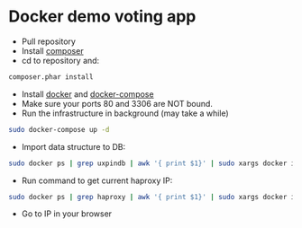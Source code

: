 # Docker demo voting app

* Pull repository
* Install [composer](https://getcomposer.org/download/)
* cd to repository and:
```bash
composer.phar install
```
* Install [docker](https://docs.docker.com/engine/installation/) and [docker-compose](https://docs.docker.com/compose/install/)
* Make sure your ports 80 and 3306 are NOT bound.
* Run the infrastructure in background (may take a while)
```bash
sudo docker-compose up -d
```
* Import data structure to DB:
```bash
sudo docker ps | grep uxpindb | awk '{ print $1}' | sudo xargs docker inspect --format '{{ .NetworkSettings.IPAddress }}' | xargs -I %  sh -c 'mysql -uadmin --password=adminPass -h % app < structure.sql'
```
* Run command to get current haproxy IP:
```bash
sudo docker ps | grep haproxy | awk '{ print $1}' | sudo xargs docker inspect --format '{{ .NetworkSettings.IPAddress }}' 

```
* Go to IP in your browser
